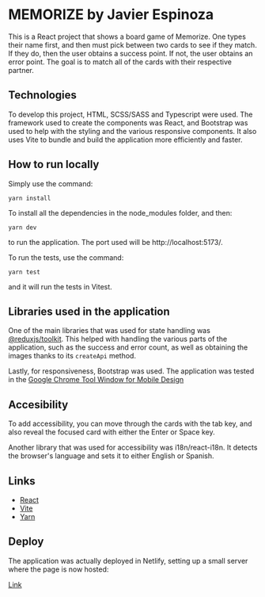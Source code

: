 # MEMORIZE by Javier Espinoza

This is a React project that shows a board game of Memorize. One types their name first, and then must pick between two cards to see if they match. If they do, then the user obtains a success point. If not, the user obtains an error point. The goal is to match all of the cards with their respective partner.

## Technologies

To develop this project, HTML, SCSS/SASS and Typescript were used. The framework used to create the components was React, and Bootstrap was used to help with the styling and the various responsive components. It also uses Vite to bundle and build the application more efficiently and faster.

## How to run locally

Simply use the command:

`yarn install`

To install all the dependencies in the node_modules folder, and then:

`yarn dev`

to run the application. The port used will be http://localhost:5173/.

To run the tests, use the command:

`yarn test`

and it will run the tests in Vitest.

## Libraries used in the application

One of the main libraries that was used for state handling was [@reduxjs/toolkit](https://redux-toolkit.js.org/). This helped with handling the various parts of the application, such as the success and error count, as well as obtaining the images thanks to its `createApi` method.

Lastly, for responsiveness, Bootstrap was used. The application was tested in the [Google Chrome Tool Window for Mobile Design](https://i.imgur.com/K2y5lST.png)

## Accesibility

To add accessibility, you can move through the cards with the tab key, and also reveal the focused card with either the Enter or Space key.

Another library that was used for accessibility was i18n/react-i18n. It detects the browser's language and sets it to either English or Spanish.

## Links

- [React](https://react.dev/)
- [Vite](https://vitejs.dev/)
- [Yarn](https://yarnpkg.com/)

## Deploy

The application was actually deployed in Netlify, setting up a small server where the page is now hosted:

[Link](https://stellar-travesseiro-bbf442.netlify.app/)
